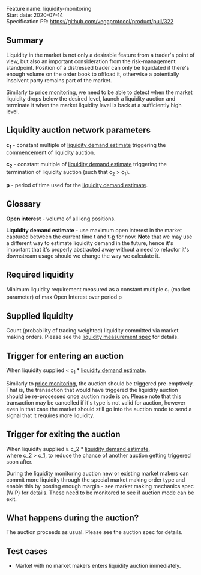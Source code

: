 Feature name: liquidity-monitoring\
Start date: 2020-07-14\
Specification PR: https://github.com/vegaprotocol/product/pull/322

## Summary

Liquidity in the market is not only a desirable feature from a trader's point of view, but also an important consideration from the risk-management standpoint. Position of a distressed trader can only be liquidated if there's enough volume on the order book to offload it, otherwise a potentially insolvent party remains part of the market.

Similarly to [price monitoring](0032-price-monitoring.md), we need to be able to detect when the market liquidity drops below the desired level, launch a liquidity auction and terminate it when the market liquidity level is back at a sufficiently high level.

## Liquidity auction network parameters

**c<sub>1</sub>** - constant multiple of [liquidity demand estimate](#Glossary) triggering the commencement of liquidity auction.

**c<sub>2</sub>** - constant multiple of [liquidity demand estimate](#Glossary) triggering the termination of liquidity auction (such that c<sub>2</sub> > c<sub>1</sub>).

**p** - period of time used for the [liquidity demand estimate](#Glossary).

## Glossary

**Open interest** - volume of all long positions.

**Liquidity demand estimate** - use maximum open interest in the market captured between the current time t and t-[p](#Liquidity-auction-network-parameters) for now. **Note** that we may use a different way to estimate liquidity demand in the future, hence it's important that it's properly abstracted away without a need to refactor it's downstream usage should we change the way we calculate it.

## Required liquidity

Minimum liquidity requirement measured as a constant multiple c<sub>1</sub> (market parameter) of max Open Interest over period p

## Supplied liquidity

Count (probability of trading weighted) liquidity committed via market making orders. Please see the [liquidity measurement spec](0034-prob-weighted-liquidity-measure.ipynb) for details.

## Trigger for entering an auction

When liquidity supplied < c<sub>1</sub> * [liquidity demand estimate](#Glossary).

Similarly to [price monitoring](0032-price-monitoring.md), the auction should be triggered pre-emptively. That is, the transaction that would have triggered the liquidity auction should be re-processed once auction mode is on. Please note that this transaction may be cancelled if it's type is not valid for auction, however even in that case the market should still go into the auction mode to send a signal that it requires more liquidity.

## Trigger for exiting the auction

When liquidity supplied ≥ c_2 * [liquidity demand estimate](#Glossary), \
where c_2 > c_1, to reduce the chance of another auction getting triggered soon after.

During the liquidity monitoring auction new or existing market makers can commit more liquidity through the special market making order type and enable this by posting enough margin - see market making mechanics spec (WIP) for details. These need to be monitored to see if auction mode can be exit.

## What happens during the auction?

The auction proceeds as usual. Please see the auction spec for details.

## Test cases

* Market with no market makers enters liquidity auction immediately.
